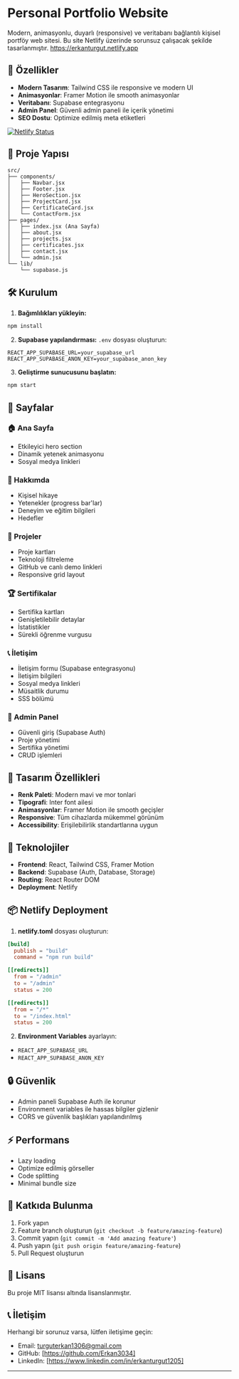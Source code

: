 # Personal Portfolio Website

Modern, animasyonlu, duyarlı (responsive) ve veritabanı bağlantılı kişisel portföy web sitesi. Bu site Netlify üzerinde sorunsuz çalışacak şekilde tasarlanmıştır.
https://erkanturgut.netlify.app 

## 🚀 Özellikler

- **Modern Tasarım**: Tailwind CSS ile responsive ve modern UI
- **Animasyonlar**: Framer Motion ile smooth animasyonlar
- **Veritabanı**: Supabase entegrasyonu
- **Admin Panel**: Güvenli admin paneli ile içerik yönetimi
- **SEO Dostu**: Optimize edilmiş meta etiketleri

[![Netlify Status](https://api.netlify.com/api/v1/badges/ced69b10-9eb3-4aea-9d32-5894d3e9a613/deploy-status)](https://app.netlify.com/projects/erkanturgut/deploys)
## 📁 Proje Yapısı


```
src/
├── components/
│   ├── Navbar.jsx
│   ├── Footer.jsx
│   ├── HeroSection.jsx
│   ├── ProjectCard.jsx
│   ├── CertificateCard.jsx
│   └── ContactForm.jsx
├── pages/
│   ├── index.jsx (Ana Sayfa)
│   ├── about.jsx
│   ├── projects.jsx
│   ├── certificates.jsx
│   ├── contact.jsx
│   └── admin.jsx
└── lib/
    └── supabase.js
```

## 🛠️ Kurulum

1. **Bağımlılıkları yükleyin:**
```bash
npm install
```

2. **Supabase yapılandırması:**
`.env` dosyası oluşturun:
```
REACT_APP_SUPABASE_URL=your_supabase_url
REACT_APP_SUPABASE_ANON_KEY=your_supabase_anon_key
```

3. **Geliştirme sunucusunu başlatın:**
```bash
npm start
```

## 📱 Sayfalar

### 🏠 Ana Sayfa
- Etkileyici hero section
- Dinamik yetenek animasyonu
- Sosyal medya linkleri

### 👤 Hakkımda
- Kişisel hikaye
- Yetenekler (progress bar'lar)
- Deneyim ve eğitim bilgileri
- Hedefler

### 💼 Projeler
- Proje kartları
- Teknoloji filtreleme
- GitHub ve canlı demo linkleri
- Responsive grid layout

### 🏆 Sertifikalar
- Sertifika kartları
- Genişletilebilir detaylar
- İstatistikler
- Sürekli öğrenme vurgusu

### 📞 İletişim
- İletişim formu (Supabase entegrasyonu)
- İletişim bilgileri
- Sosyal medya linkleri
- Müsaitlik durumu
- SSS bölümü

### 🔐 Admin Panel
- Güvenli giriş (Supabase Auth)
- Proje yönetimi
- Sertifika yönetimi
- CRUD işlemleri

## 🎨 Tasarım Özellikleri

- **Renk Paleti**: Modern mavi ve mor tonlari
- **Tipografi**: Inter font ailesi
- **Animasyonlar**: Framer Motion ile smooth geçişler
- **Responsive**: Tüm cihazlarda mükemmel görünüm
- **Accessibility**: Erişilebilirlik standartlarına uygun

## 🔧 Teknolojiler

- **Frontend**: React, Tailwind CSS, Framer Motion
- **Backend**: Supabase (Auth, Database, Storage)
- **Routing**: React Router DOM
- **Deployment**: Netlify

## 📦 Netlify Deployment

1. **netlify.toml** dosyası oluşturun:
```toml
[build]
  publish = "build"
  command = "npm run build"

[[redirects]]
  from = "/admin"
  to = "/admin"
  status = 200

[[redirects]]
  from = "/*"
  to = "/index.html"
  status = 200
```

2. **Environment Variables** ayarlayın:
- `REACT_APP_SUPABASE_URL`
- `REACT_APP_SUPABASE_ANON_KEY`

## 🔒 Güvenlik

- Admin paneli Supabase Auth ile korunur
- Environment variables ile hassas bilgiler gizlenir
- CORS ve güvenlik başlıkları yapılandırılmış

## ⚡ Performans

- Lazy loading
- Optimize edilmiş görseller
- Code splitting
- Minimal bundle size

## 🤝 Katkıda Bulunma

1. Fork yapın
2. Feature branch oluşturun (`git checkout -b feature/amazing-feature`)
3. Commit yapın (`git commit -m 'Add amazing feature'`)
4. Push yapın (`git push origin feature/amazing-feature`)
5. Pull Request oluşturun

## 📄 Lisans

Bu proje MIT lisansı altında lisanslanmıştır.

## 📞 İletişim

Herhangi bir sorunuz varsa, lütfen iletişime geçin:
- Email: turguterkan1306@gmail.com
- GitHub: [https://github.com/Erkan3034]
- LinkedIn: [https://www.linkedin.com/in/erkanturgut1205]

---

